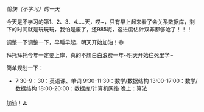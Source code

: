 
*愉快（不学习）的一天* <!--more-->

今天是不学习的第1、2、3、4.....天，哎~，只有早上起来看了会关系数据库，剩下的时间就是玩玩玩，我怕是废了，还985呢，这进度估计双非都够呛了！！！

调整一下调整一下，早睡早起，明天开始加油！:smile:

拜托拜托今年一定要上岸，真的不想白白浪费一年~明天开始往死里学~

简单规划一下：

- 7:30-9：30：英语课、单词
  9:30-11:30：数学/数据结构
  13:00-17:00：数学/数据结构
  18:00-20:00：数据库/计算机网络
  晚上：算法

加油！:golf: